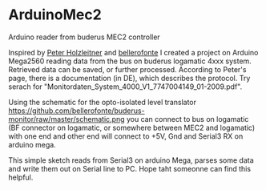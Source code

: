 # ArduinoMec2
Arduino reader from buderus MEC2 controller

Inspired by <a href="https://holzleitner.com/el/buderus-monitor/index-en.html">Peter Holzleitner</a> and <a href="https://github.com/bellerofonte/buderus-monitor">bellerofonte</a> I created a project on Arduino Mega2560 reading data from the bus on buderus logamatic 4xxx system. Retrieved data can be saved, or further processed.
According to Peter's page, there is a documentation (in DE), which describes the protocol. Try serach for "Monitordaten_System_4000_V1_7747004149_01-2009.pdf".

Using the schematic for the opto-isolated level translator https://github.com/bellerofonte/buderus-monitor/raw/master/schematic.png you can connect to bus on logamatic (BF connector on logamatic, or somewhere between MEC2 and logamatic) with one end and other end will connect to +5V, Gnd and Serial3 RX on arduino mega.

This simple sketch reads from Serial3 on arduino Mega, parses some data and write them out on Serial line to PC.
Hope taht someonne can find this helpful.
